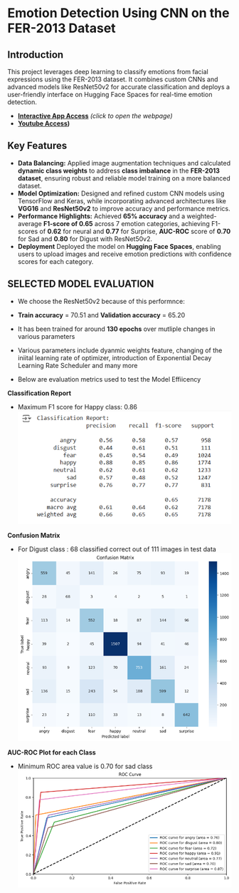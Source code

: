 # Emotion Detection Using CNN on the FER-2013 Dataset

## Introduction
This project leverages deep learning to classify emotions from facial expressions using the FER-2013 dataset. It combines custom CNNs and advanced models like ResNet50v2 for accurate classification and deploys a user-friendly interface on Hugging Face Spaces for real-time emotion detection.

 - **[Interactive App Access](https://huggingface.co/spaces/nitish-11/emotion-is-detected-here)** *(click to open the webpage)*
  - **[Youtube Access](https://youtu.be/5QPbFFku3z4?si=agpdB5utb4rHxuw5))** 

## Key Features

- **Data Balancing:** Applied image augmentation techniques and calculated **dynamic class weights** to address **class imbalance** in the **FER-2013 dataset**, ensuring robust and reliable model training on a more balanced dataset.
- **Model Optimization:** Designed and refined custom CNN models using TensorFlow and Keras, while incorporating advanced architectures like **VGG16** and **ResNet50v2** to improve accuracy and performance metrics.
- **Performance Highlights:** Achieved **65% accuracy** and a weighted-average **F1-score of 0.65** across 7 emotion categories, achieving F1-scores of **0.62** for
neural and **0.77** for Surprise, **AUC-ROC** score of **0.70** for Sad and **0.80** for Digust with ResNet50v2.
- **Deployment** Deployed the model on **Hugging Face Spaces**, enabling users to upload images and receive emotion predictions with confidence scores for each category.


## SELECTED MODEL EVALUATION
- We choose the ResNet50v2 because of this performnce:
- **Train accuracy** = 70.51 and **Validation accuracy** = 65.20
- It has been trained for around **130 epochs** over mutliple changes in various parameters
- Various parameters include dyanmic weights feature, changing of the iniital learning rate of optimizer,   introduction of Exponential Decay Learning Rate Scheduler and many more


- Below are evaluation metrics used to test the Model Effiicency

**Classification Report**
- Maximum F1 score for Happy class: 0.86
  <img src="images/classification_report.png" alt="Classification Report" width="600" />

**Confusion Matrix**
- For Digust class : 68 classified correct out of 111 images in test data
  <img src="images/confusion_matrix.png" alt="Confusion Matrix" width="600" />

**AUC-ROC Plot for each Class**
- Minimum ROC area value is 0.70 for sad class 
  <img src="images/auc-roc-curve.png" alt="AUC-ROC Plot for each Class" width="600" /> 



